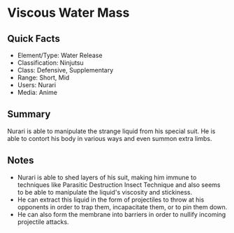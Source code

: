 # Viscous Water Mass

## Quick Facts
- Element/Type: Water Release
- Classification: Ninjutsu
- Class: Defensive, Supplementary
- Range: Short, Mid
- Users: Nurari
- Media: Anime

## Summary
Nurari is able to manipulate the strange liquid from his special suit. He is able to contort his body in various ways and even summon extra limbs.

## Notes
- Nurari is able to shed layers of his suit, making him immune to techniques like Parasitic Destruction Insect Technique and also seems to be able to manipulate the liquid's viscosity and stickiness.
- He can extract this liquid in the form of projectiles to throw at his opponents in order to trap them, incapacitate them, or to pin them down.
- He can also form the membrane into barriers in order to nullify incoming projectile attacks.
